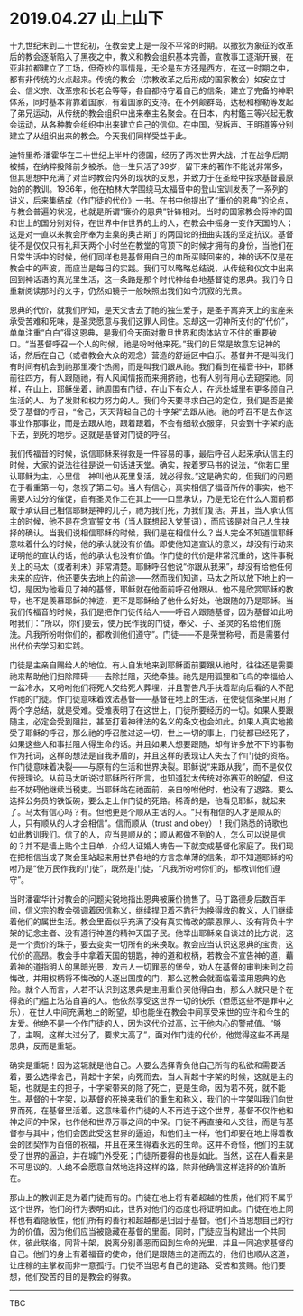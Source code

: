 # 2019.04.27 山上山下

十九世纪末到二十世纪初，在教会史上是一段不平常的时期。以撒狄为象征的改革后的教会逐渐陷入了黑夜之中，教义和教会组织基本完善，宣教事工逐渐开展，在亚非拉都建立了工场，但奇妙的事情是，无论是东方还是西方，在这一时期之中，都有非传统的火点起来。传统的教会（宗教改革之后形成的国家教会）如安立甘会、信义宗、改革宗和长老会等等，各自都持守着自己的信条，建立了完备的神职体系，同时基本背靠着国家，有着国家的支持。在不列颠群岛，达秘和穆勒等发起了弟兄运动，从传统的教会组织中出来奉主名聚会。在日本，内村鑑三等兴起无教会运动，从各种教会组织中出来建立自己的信仰。在中国，倪柝声、王明道等分别建立了从组织出来的教会。今天我们同样受益于此。

迪特里希·潘霍华在二十世纪上半叶的德国，经历了两次世界大战，并在战争后期被捕，在纳粹投降前夕被杀。他一生只活了39岁，留下来的著作不能说非常多，但其思想中充满了对当时教会内外的现状的反思，并致力于在圣经中探求基督最原始的的教训。1936年，他在柏林大学围绕马太福音中的登山宝训发表了一系列的讲义，后来集结成《作门徒的代价》一书。在书中他提出了“重价的恩典”的论点，与教会普遍的状况，也就是所谓“廉价的恩典”针锋相对。当时的国家教会将神的国和世上的国分别对待，在世界中作世界的上的人，在教会中摇身一变作天国的人；这是对一直以来教会所奉为圭臬的奥古斯丁的两国论的扭曲实践的坚定抗议。基督徒不是仅仅只有礼拜天两个小时坐在教堂的穹顶下的时候才拥有的身份，当他们在日常生活中的时候，他们同样也是基督用自己的血所买赎回来的，神的话不仅是在教会中的声波，而应当是每日的实践。我们可以略略总结说，从传统和仪文中出来回到神话语的真光里生活，这一条路是那个时代神给各地基督徒的恩典。我们今日重新阅读那时的文字，仍然如镜子一般映照出我们如今沉寂的光景。

恩典的代价，就我们所知，是天父舍去了祂的独生爱子，是圣子离弃天上的宝座来承受苦难和死味，是圣灵愿意与我们这罪人同住。忘却这一切神所支付的“代价”，单单注重“白白”得这恩典，是我们今天面对撒旦世界和肉体站立不住的重要破口。“当基督呼召一个人的时候，祂是吩咐他来死。”我们的日常是故意忘记神的话，然后在自己（或者教会大众的观念）营造的舒适区中自乐。基督并不是叫我们有时间有机会到祂那里凑个热闹，而是叫我们跟从祂。我们看到在福音书中，耶稣前往四方，有人跟随祂，有人风闻情报而来拥挤祂，也有人别有用心去窥探祂。同样，在山上，耶稣坐着，祂周围有门徒，在山下有众人，在远处城里有更多顾自己生活的人、为了发财和权力努力的人。我们今天要寻求自己的定位，我们是否是接受了基督的呼召，“舍己，天天背起自己的十字架”去跟从祂。祂的呼召不是去作这事业作那事业，而是去跟从祂，跟着跟着，不会有细软衣服穿，只会到十字架的底下去，到死的地步。这就是基督对门徒的呼召。

我们传福音的时候，说信耶稣来得救是一件容易的事，最后呼召人起来承认信主的时候，大家的说法往往是说一句话进天堂。确实，按着罗马书的说法，“你若口里认耶稣为主，心里信　神叫他从死里复活，就必得救。”这是确实的，但我们的问题在于看重第一句，忽视了第二句。当人有信心，真实相信了福音所传的事实，他不需要人过分的催促，自有圣灵作工在其上——口里承认，乃是无论在什么人面前都敢于承认自己相信耶稣是神的儿子，祂为我们死，为我们复活。并且，当人承认信主的时候，他不是在念宣誓文书（当人联想起入党誓词），而应该是对自己人生抉择的确认。当我们说相信耶稣的时候，我们是在相信什么？当人完全不知道信耶稣意味着什么的时候，他的承认就没有价值。即使他知道宣认的意义，却没有行动来证明他的宣认的话，他的承认也没有价值。作门徒的代价是非常沉重的，这件事税关上的马太（或者利未）非常清楚。耶稣呼召他说“你跟从我来”，却没有给他任何未来的应许，他还要失去地上的前途——然而我们知道，马太之所以放下地上的一切，是因为他看见了神的基督，耶稣就在他面前呼召他跟从。他不是欣赏耶稣的教导，也不是羡慕耶稣的神迹，更不是耶稣给了他什么好处，他跟随的乃是耶稣。当我们传福音的时候，我们是把作门徒传给人——呼召人跟随基督，因为基督如此吩咐我们：“所以，你们要去，使万民作我的门徒，奉父、子、圣灵的名给他们施洗。凡我所吩咐你们的，都教训他们遵守”。门徒——不是荣誉称号，而是需要付出代价去学习和实践。

门徒是主亲自赐给人的地位。有人自发地来到耶稣面前要跟从祂时，往往还是需要祂来帮助他们扫除障碍——去除拦阻，灭绝牵挂。祂先是用狐狸和飞鸟的幸福给人一盆冷水，又吩咐他们将死人交给死人葬埋，并且警告凡手扶着犁向后看的人不配作祂的门徒。作门徒意味着效法基督——基督在地上的生活，在使徒信条里只用了两个字总结，就是受难。受难表明了在这世上，门徒所要经历的一切。如果人要跟随主，必定会受到阻拦，甚至打着神律法的名义的条文也会如此。如果人真实地接受了耶稣的呼召，那么祂的呼召胜过这一切，世上一切的事上，门徒都已经死了，如果这些人和事拦阻人得生命的话。并且如果人想要跟随，却有许多放不下的事物作为托词，这样的想法是自我矛盾的，并且这样的表现让人失去了作门徒的资格。作门徒意味着决裂——与原有的生活和世界决裂。耶稣说“来跟从我”，而不是仅仅传授理论。从前马太听说过耶稣所行所言，也知道犹太传统对弥赛亚的盼望，但这些不妨碍他继续当税吏。当耶稣站在祂面前，亲自吩咐他时，他没有了退路。要么选择公务员的铁饭碗，要么走上作门徒的死路。稀奇的是，他看见耶稣，就起来了。马太有信心吗？有。但他更是个顺从主话的人。“只有相信的人才是顺从的人，只有顺从的人才会相信”。信而顺从（trust and obey）！我们熟悉的诗歌也如此教训我们。信了的人，应当是顺从的；顺从都做不到的人，怎么可以说是信的？并不是墙上贴个主日单，介绍人证婚人祷告一下就变成基督化家庭了。我们现在把相信当成了聚会里站起来用世界各地的方言念单薄的信条，却不知道耶稣的吩咐乃是“使万民作我的门徒”，既然是门徒，“凡我所吩咐你们的，都教训他们遵守”。

当时潘霍华针对教会的问题尖锐地指出恩典被廉价抛售了。马丁路德身后数百年间，信义宗的教会强调着因信称义，继续捍卫着不靠行为换得救的教义，人们继续着他们的属世生活。教会里面似乎充满了没有真实悔改的蒙恩罪人、没有背负十字架的记念主者、没有遵行神道的精神天国子民。他举出耶稣亲自谈过的比方说，这是一个贵价的珠子，要去变卖一切所有的来换取。教会应当认识这恩典的宝贵，这代价的高昂。教会手中拿着天国的钥匙，神的道和权柄，若教会不宣告神的道，藉着神的道指明人的黑暗光景，攻击人一切罪恶的堡垒，劝人在基督的审判未到之前悔改，并用权柄将不悔改的人逐出国度的门，那么这教会就面临着滥用恩典的危险。就个人而言，人若不认识到这恩典是主用重价买他得自由，那么人就只是个在得救的门槛上沾沾自喜的人。他依然享受这世界一切的快乐（但愿这些不是罪中之乐），在世人中间充满地上的盼望，却也能坐在教会中间享受来世的应许和今生的友爱。他绝不是一个作门徒的人，因为这代价过高，过于他内心的警戒值。“够了，主啊，这样太过分了，要求太高了”，面对作门徒的代价，他觉得这些不再是恩典，反而是重轭。

确实是重轭！因为这轭就是他自己。人要么选择背负他自己所有的私欲和需要活着，要么选择舍己，背起十字架，向死而去。当人背起十字架的时候，这就是主的轭，也就是主的担子，十字架带来的除了死亡，更是生命，因为若不死，就不能生。基督的十字架，以基督的死换来我们的重生和称义，我们的十字架叫我们向世界而死，在基督里活着。这意味着作门徒的人不再连于这个世界，基督不仅作他和神之间的中保，也作他和世界万事之间的中保。门徒不再直接和人交往，而是有基督参与其中；他们会因此受这世界的逼迫，和他们主一样，他们却要在地上得着教会的团契作为百倍的祝福，并且在来生得着永远的生命。这并不奇怪，他们的主就受了世界的逼迫，并在城门外受死；门徒所要得的也是如此。当然，这在人看来是不可思议的。人绝不会愿意自然地选择这样的路，除非他确信这样选择的价值所在。

那山上的教训正是为着门徒而有的。门徒在地上将有着超越的性质，他们将不属乎这个世界，他们的行为表明如此，世界对他们的态度也将证明如此。门徒在地上同样也有着隐蔽性，他们所有的善行和超越都是归因于基督。他们不当思想自己的行为的价值，因为他们应当被隐藏在基督的里面。同时，门徒应当构建出一个共同体，彼此联络，同背十架，脱离分别善恶而回到生命的光里，并且一同追求基督的自己。他们的身上有着福音的使命，他们是跟随主的道而去的，他们也顺从这道，让庄稼的主掌权而非一意孤行。门徒不当思考自己的道路、受苦和赏赐。他们要想，他们受苦的目的是教会的得救。

---

TBC
